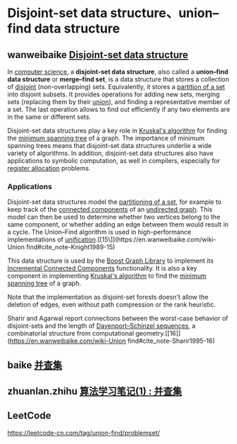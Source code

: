 # Disjoint-set data structure、union–find data structure





## wanweibaike [Disjoint-set data structure](https://en.wanweibaike.com/wiki-Union%20find) 

In [computer science](https://en.wanweibaike.com/wiki-Computer_science), a **disjoint-set data structure**, also called a **union–find data structure** or **merge–find set**, is a data structure that stores a collection of [disjoint](https://en.wanweibaike.com/wiki-Disjoint_sets) (non-overlapping) sets. Equivalently, it stores a [partition of a set](https://en.wanweibaike.com/wiki-Partition_of_a_set) into disjoint subsets. It provides operations for adding new sets, merging sets (replacing them by their [union](https://en.wanweibaike.com/wiki-Union_(set_theory))), and finding a representative member of a set. The last operation allows to find out efficiently if any two elements are in the same or different sets.

Disjoint-set data structures play a key role in [Kruskal's algorithm](https://en.wanweibaike.com/wiki-Kruskal's_algorithm) for finding the [minimum spanning tree](https://en.wanweibaike.com/wiki-Minimum_spanning_tree) of a graph. The importance of minimum spanning trees means that disjoint-set data structures underlie a wide variety of algorithms. In addition, disjoint-set data structures also have applications to symbolic computation, as well in compilers, especially for [register allocation](https://en.wanweibaike.com/wiki-Register_allocation) problems.



### Applications

Disjoint-set data structures model the [partitioning of a set](https://en.wanweibaike.com/wiki-Partition_of_a_set), for example to keep track of the [connected components](https://en.wanweibaike.com/wiki-Connected_component_(graph_theory)) of an [undirected graph](https://en.wanweibaike.com/wiki-Undirected_graph). This model can then be used to determine whether two vertices belong to the same component, or whether adding an edge between them would result in a cycle. The Union–Find algorithm is used in high-performance implementations of [unification](https://en.wanweibaike.com/wiki-Unification_(computer_science)).[[15\]](https://en.wanweibaike.com/wiki-Union find#cite_note-Knight1989-15)

This data structure is used by the [Boost Graph Library](https://en.wanweibaike.com/wiki-Boost_Graph_Library) to implement its [Incremental Connected Components](http://www.boost.org/libs/graph/doc/incremental_components.html) functionality. It is also a key component in implementing [Kruskal's algorithm](https://en.wanweibaike.com/wiki-Kruskal's_algorithm) to find the [minimum spanning tree](https://en.wanweibaike.com/wiki-Minimum_spanning_tree) of a graph.

Note that the implementation as disjoint-set forests doesn't allow the deletion of edges, even without path compression or the rank heuristic.

Sharir and Agarwal report connections between the worst-case behavior of disjoint-sets and the length of [Davenport–Schinzel sequences](https://en.wanweibaike.com/wiki-Davenport–Schinzel_sequence), a combinatorial structure from computational geometry.[[16\]](https://en.wanweibaike.com/wiki-Union find#cite_note-Sharir1995-16)



## baike [并查集](https://baike.baidu.com/item/%E5%B9%B6%E6%9F%A5%E9%9B%86/9388442?fr=aladdin)



## zhuanlan.zhihu [算法学习笔记(1) : 并查集](https://zhuanlan.zhihu.com/p/93647900/)





## LeetCode

https://leetcode-cn.com/tag/union-find/problemset/